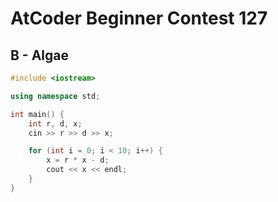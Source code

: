 # AtCoder Beginner Contest 127
## B - Algae
```cpp
#include <iostream>

using namespace std;

int main() {
    int r, d, x;
    cin >> r >> d >> x;

    for (int i = 0; i < 10; i++) {
        x = r * x - d;
        cout << x << endl;
    }
}
```
